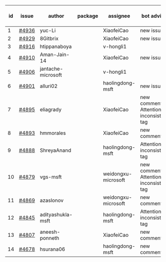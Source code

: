 | id | issue | author | package | assignee | bot advice | created date of issue | target release date | date from target |
| ------ | ------ | ------ | ------ | ------ | ------ | ------ | ------ | :-----: |
| 1 | [#4936](https://github.com/Azure/sdk-release-request/issues/4936) | yuc-Li |  | XiaofeiCao | new issue. | 02-01 | 02-23 |  |
| 2 | [#4929](https://github.com/Azure/sdk-release-request/issues/4929) | 8Gitbrix |  | XiaofeiCao | new issue. | 01-31 | 02-23 |  |
| 3 | [#4916](https://github.com/Azure/sdk-release-request/issues/4916) | htippanaboya |  | v-hongli1 |  | 01-24 |  | 0 |
| 4 | [#4910](https://github.com/Azure/sdk-release-request/issues/4910) | Aman-Jain-14 |  | XiaofeiCao | new issue. | 01-22 | 02-23 |  |
| 5 | [#4906](https://github.com/Azure/sdk-release-request/issues/4906) | jantache-microsoft |  | v-hongli1 |  | 01-22 |  | 0 |
| 6 | [#4901](https://github.com/Azure/sdk-release-request/issues/4901) | alluri02 |  | haolingdong-msft | new issue. | 01-22 | 02-23 |  |
| 7 | [#4895](https://github.com/Azure/sdk-release-request/issues/4895) | eliagrady |  | XiaofeiCao | new comment. Attention to inconsistent tag | 01-18 | 02-23 |  |
| 8 | [#4893](https://github.com/Azure/sdk-release-request/issues/4893) | hmmorales |  | XiaofeiCao | new comment. | 01-16 | 02-23 |  |
| 9 | [#4888](https://github.com/Azure/sdk-release-request/issues/4888) | ShreyaAnand |  | haolingdong-msft | Attention to inconsistent tag | 01-15 | 02-23 |  |
| 10 | [#4879](https://github.com/Azure/sdk-release-request/issues/4879) | vgs-msft |  | weidongxu-microsoft | new comment. Attention to inconsistent tag | 01-09 | 02-23 |  |
| 11 | [#4869](https://github.com/Azure/sdk-release-request/issues/4869) | azaslonov |  | weidongxu-microsoft | new comment. | 01-08 | 02-23 |  |
| 12 | [#4845](https://github.com/Azure/sdk-release-request/issues/4845) | adityashukla-msft |  | haolingdong-msft | Attention to inconsistent tag | 12-20 | 01-26 |  |
| 13 | [#4807](https://github.com/Azure/sdk-release-request/issues/4807) | aneesh-ponneth |  | XiaofeiCao | new comment. | 11-29 | 02-23 |  |
| 14 | [#4678](https://github.com/Azure/sdk-release-request/issues/4678) | hsurana06 |  | haolingdong-msft | new comment. | 10-23 | 02-23 |  |
